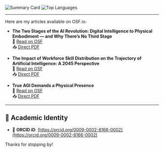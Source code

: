 ![Summary Card](https://github-profile-summary-cards.vercel.app/api/cards/profile-details?username=ravirajchilka&layout=compact&card_width=500&langs_count=10&hide_border=true)
![Top Languages](https://github-readme-stats.vercel.app/api/top-langs/?username=ravirajchilka&layout=compact&card_width=500&langs_count=10&hide_border=true)



---



Here are my articles available on OSF.io:

- **The Two Stages of the AI Revolution: Digital Intelligence to Physical Embodiment — and Why There’s No Third Stage**  
  📄 [Read on OSF](https://doi.org/10.17605/OSF.IO/ZKJUY)  
  📥 [Direct PDF](https://osf.io/bd8tf)

- **The Impact of Workforce Skill Distribution on the Trajectory of Artificial Intelligence: A 2045 Perspective**  
  📄 [Read on OSF](https://doi.org/10.17605/OSF.IO/ZP3S9)  
  📥 [Direct PDF](https://osf.io/xew4a)

- **True AGI Demands a Physical Presence**  
  📄 [Read on OSF](https://osf.io/3dv98/)  
  📥 [Direct PDF](https://osf.io/jrfns)

---

## 🧬 Academic Identity

- 📘 **ORCID iD**: [https://orcid.org/0009-0002-8166-0002](https://orcid.org/0009-0002-8166-0002)  
 


Thanks for stopping by!
